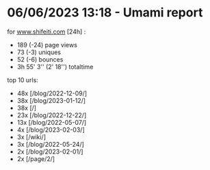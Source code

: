 # 06/06/2023 13:18 - Umami report
for www.shifeiti.com [24h] :

 - 189 (-24) page views
 - 73 (-3) uniques
 - 52 (-6) bounces
 - 3h 55' 3'' (2' 18'') totaltime


top 10 urls:
 - 48x [/blog/2022-12-09/]
 - 38x [/blog/2023-01-12/]
 - 38x [/]
 - 23x [/blog/2022-12-22/]
 - 13x [/blog/2022-05-07/]
 - 4x [/blog/2023-02-03/]
 - 3x [/wiki/]
 - 3x [/blog/2022-05-24/]
 - 2x [/blog/2023-02-01/]
 - 2x [/page/2/]


